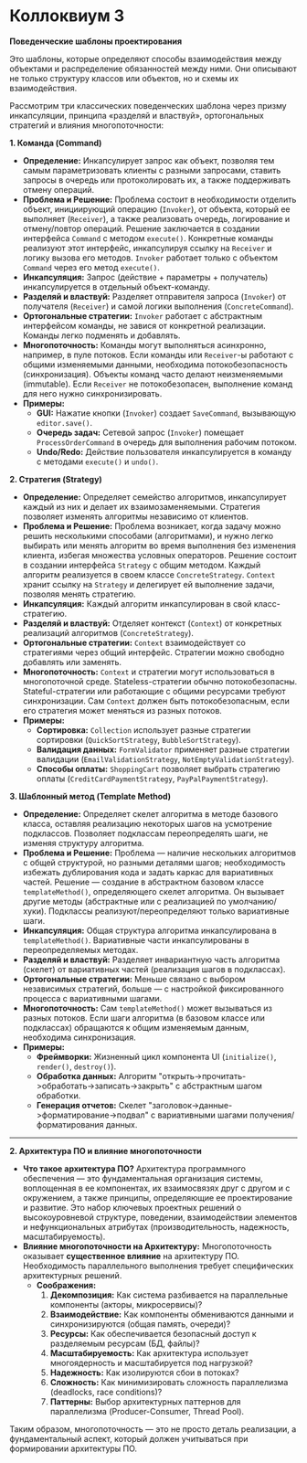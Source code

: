 # Коллоквиум 3

**Поведенческие шаблоны проектирования**

Это шаблоны, которые определяют способы взаимодействия между объектами и распределение обязанностей между ними. Они описывают не только структуру классов или объектов, но и схемы их взаимодействия.

Рассмотрим три классических поведенческих шаблона через призму инкапсуляции, принципа «разделяй и властвуй», ортогональных стратегий и влияния многопоточности:

**1. Команда (Command)**

*   **Определение:** Инкапсулирует запрос как объект, позволяя тем самым параметризовать клиенты с разными запросами, ставить запросы в очередь или протоколировать их, а также поддерживать отмену операций.
*   **Проблема и Решение:**
    Проблема состоит в необходимости отделить объект, инициирующий операцию (`Invoker`), от объекта, который ее выполняет (`Receiver`), а также реализовать очередь, логирование и отмену/повтор операций.
    Решение заключается в создании интерфейса `Command` с методом `execute()`. Конкретные команды реализуют этот интерфейс, инкапсулируя ссылку на `Receiver` и логику вызова его методов. `Invoker` работает только с объектом `Command` через его метод `execute()`.
*   **Инкапсуляция:** Запрос (действие + параметры + получатель) инкапсулируется в отдельный объект-команду.
*   **Разделяй и властвуй:** Разделяет отправителя запроса (`Invoker`) от получателя (`Receiver`) и самой логики выполнения (`ConcreteCommand`).
*   **Ортогональные стратегии:** `Invoker` работает с абстрактным интерфейсом команды, не завися от конкретной реализации. Команды легко подменять и добавлять.
*   **Многопоточность:**
    Команды могут выполняться асинхронно, например, в пуле потоков. Если команды или `Receiver`-ы работают с общими изменяемыми данными, необходима потокобезопасность (синхронизация). Объекты команд часто делают неизменяемыми (immutable). Если `Receiver` не потокобезопасен, выполнение команд для него нужно синхронизировать.
*   **Примеры:**
    *   **GUI:** Нажатие кнопки (`Invoker`) создает `SaveCommand`, вызывающую `editor.save()`.
    *   **Очередь задач:** Сетевой запрос (`Invoker`) помещает `ProcessOrderCommand` в очередь для выполнения рабочим потоком.
    *   **Undo/Redo:** Действие пользователя инкапсулируется в команду с методами `execute()` и `undo()`.

**2. Стратегия (Strategy)**

*   **Определение:** Определяет семейство алгоритмов, инкапсулирует каждый из них и делает их взаимозаменяемыми. Стратегия позволяет изменять алгоритмы независимо от клиентов.
*   **Проблема и Решение:**
    Проблема возникает, когда задачу можно решить несколькими способами (алгоритмами), и нужно легко выбирать или менять алгоритм во время выполнения без изменения клиента, избегая множества условных операторов.
    Решение состоит в создании интерфейса `Strategy` с общим методом. Каждый алгоритм реализуется в своем классе `ConcreteStrategy`. `Context` хранит ссылку на `Strategy` и делегирует ей выполнение задачи, позволяя менять стратегию.
*   **Инкапсуляция:** Каждый алгоритм инкапсулирован в свой класс-стратегию.
*   **Разделяй и властвуй:** Отделяет контекст (`Context`) от конкретных реализаций алгоритмов (`ConcreteStrategy`).
*   **Ортогональные стратегии:** `Context` взаимодействует со стратегиями через общий интерфейс. Стратегии можно свободно добавлять или заменять.
*   **Многопоточность:**
    `Context` и стратегии могут использоваться в многопоточной среде. Stateless-стратегии обычно потокобезопасны. Stateful-стратегии или работающие с общими ресурсами требуют синхронизации. Сам `Context` должен быть потокобезопасным, если его стратегия может меняться из разных потоков.
*   **Примеры:**
    *   **Сортировка:** `Collection` использует разные стратегии сортировки (`QuickSortStrategy`, `BubbleSortStrategy`).
    *   **Валидация данных:** `FormValidator` применяет разные стратегии валидации (`EmailValidationStrategy`, `NotEmptyValidationStrategy`).
    *   **Способы оплаты:** `ShoppingCart` позволяет выбрать стратегию оплаты (`CreditCardPaymentStrategy`, `PayPalPaymentStrategy`).

**3. Шаблонный метод (Template Method)**

*   **Определение:** Определяет скелет алгоритма в методе базового класса, оставляя реализацию некоторых шагов на усмотрение подклассов. Позволяет подклассам переопределять шаги, не изменяя структуру алгоритма.
*   **Проблема и Решение:**
    Проблема — наличие нескольких алгоритмов с общей структурой, но разными деталями шагов; необходимость избежать дублирования кода и задать каркас для вариативных частей.
    Решение — создание в абстрактном базовом классе `templateMethod()`, определяющего скелет алгоритма. Он вызывает другие методы (абстрактные или с реализацией по умолчанию/хуки). Подклассы реализуют/переопределяют только вариативные шаги.
*   **Инкапсуляция:** Общая структура алгоритма инкапсулирована в `templateMethod()`. Вариативные части инкапсулированы в переопределяемых методах.
*   **Разделяй и властвуй:** Разделяет инвариантную часть алгоритма (скелет) от вариативных частей (реализация шагов в подклассах).
*   **Ортогональные стратегии:** Меньше связано с выбором независимых стратегий, больше — с настройкой фиксированного процесса с вариативными шагами.
*   **Многопоточность:**
    Сам `templateMethod()` может вызываться из разных потоков. Если шаги алгоритма (в базовом классе или подклассах) обращаются к общим изменяемым данным, необходима синхронизация.
*   **Примеры:**
    *   **Фреймворки:** Жизненный цикл компонента UI (`initialize()`, `render()`, `destroy()`).
    *   **Обработка данных:** Алгоритм "открыть->прочитать->обработать->записать->закрыть" с абстрактным шагом обработки.
    *   **Генерация отчетов:** Скелет "заголовок->данные->форматирование->подвал" с вариативными шагами получения/форматирования данных.

---

**2. Архитектура ПО и влияние многопоточности**

*   **Что такое архитектура ПО?**
    Архитектура программного обеспечения — это фундаментальная организация системы, воплощенная в ее компонентах, их взаимосвязях друг с другом и с окружением, а также принципы, определяющие ее проектирование и развитие. Это набор ключевых проектных решений о высокоуровневой структуре, поведении, взаимодействии элементов и нефункциональных атрибутах (производительность, надежность, масштабируемость).
*   **Влияние многопоточности на Архитектуру:**
    Многопоточность оказывает **существенное влияние** на архитектуру ПО. Необходимость параллельного выполнения требует специфических архитектурных решений.
    *   **Соображения:**
        1.  **Декомпозиция:** Как система разбивается на параллельные компоненты (акторы, микросервисы)?
        2.  **Взаимодействие:** Как компоненты обмениваются данными и синхронизируются (общая память, очереди)?
        3.  **Ресурсы:** Как обеспечивается безопасный доступ к разделяемым ресурсам (БД, файлы)?
        4.  **Масштабируемость:** Как архитектура использует многоядерность и масштабируется под нагрузкой?
        5.  **Надежность:** Как изолируются сбои в потоках?
        6.  **Сложность:** Как минимизировать сложность параллелизма (deadlocks, race conditions)?
        7.  **Паттерны:** Выбор архитектурных паттернов для параллелизма (Producer-Consumer, Thread Pool).

Таким образом, многопоточность — это не просто деталь реализации, а фундаментальный аспект, который должен учитываться при формировании архитектуры ПО.
